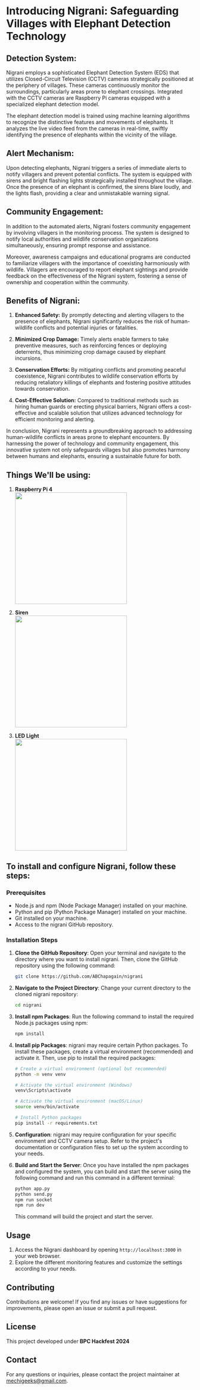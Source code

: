 # Introducing Nigrani: Safeguarding Villages with Elephant Detection Technology

## Detection System:

Nigrani employs a sophisticated Elephant Detection System (EDS) that utilizes Closed-Circuit Television (CCTV) cameras strategically positioned at the periphery of villages. These cameras continuously monitor the surroundings, particularly areas prone to elephant crossings. Integrated with the CCTV cameras are Raspberry Pi cameras equipped with a specialized elephant detection model.

The elephant detection model is trained using machine learning algorithms to recognize the distinctive features and movements of elephants. It analyzes the live video feed from the cameras in real-time, swiftly identifying the presence of elephants within the vicinity of the village.

## Alert Mechanism:

Upon detecting elephants, Nigrani triggers a series of immediate alerts to notify villagers and prevent potential conflicts. The system is equipped with sirens and bright flashing lights strategically installed throughout the village. Once the presence of an elephant is confirmed, the sirens blare loudly, and the lights flash, providing a clear and unmistakable warning signal.

## Community Engagement:

In addition to the automated alerts, Nigrani fosters community engagement by involving villagers in the monitoring process. The system is designed to notify local authorities and wildlife conservation organizations simultaneously, ensuring prompt response and assistance.

Moreover, awareness campaigns and educational programs are conducted to familiarize villagers with the importance of coexisting harmoniously with wildlife. Villagers are encouraged to report elephant sightings and provide feedback on the effectiveness of the Nigrani system, fostering a sense of ownership and cooperation within the community.

## Benefits of Nigrani:

1. **Enhanced Safety:** By promptly detecting and alerting villagers to the presence of elephants, Nigrani significantly reduces the risk of human-wildlife conflicts and potential injuries or fatalities.

2. **Minimized Crop Damage:** Timely alerts enable farmers to take preventive measures, such as reinforcing fences or deploying deterrents, thus minimizing crop damage caused by elephant incursions.

3. **Conservation Efforts:** By mitigating conflicts and promoting peaceful coexistence, Nigrani contributes to wildlife conservation efforts by reducing retaliatory killings of elephants and fostering positive attitudes towards conservation.

4. **Cost-Effective Solution:** Compared to traditional methods such as hiring human guards or erecting physical barriers, Nigrani offers a cost-effective and scalable solution that utilizes advanced technology for efficient monitoring and alerting.

In conclusion, Nigrani represents a groundbreaking approach to addressing human-wildlife conflicts in areas prone to elephant encounters. By harnessing the power of technology and community engagement, this innovative system not only safeguards villages but also promotes harmony between humans and elephants, ensuring a sustainable future for both.

## Things We'll be using:

1.  **Raspberry Pi 4**
    <br>
    <img src="https://th.bing.com/th/id/R.2a7ee301196df64807b43ab6332667ad?rik=LEjogk9z07bkCA&pid=ImgRaw&r=0" style="width: 300px; object-fit: cover;">

2.  **Siren**
    <br>
    <img src="https://static.wixstatic.com/media/360402_e68159ecae804f639da0c42f8043f180~mv2_d_1740_1305_s_2.jpg/v1/fit/w_1000,h_1000,al_c,q_80/file.png" style="width: 300px; object-fit: cover;">

3.  **LED Light**
    <br>
    <img src="https://cdn.britannica.com/54/154654-050-BBC4DE90/diodes.jpg" style="width: 300px; object-fit: cover;">

## To install and configure Nigrani, follow these steps:

### Prerequisites

- Node.js and npm (Node Package Manager) installed on your machine.
- Python and pip (Python Package Manager) installed on your machine.
- Git installed on your machine.
- Access to the nigrani GitHub repository.

### Installation Steps

1. **Clone the GitHub Repository**: Open your terminal and navigate to the directory where you want to install nigrani. Then, clone the GitHub repository using the following command:

   ```bash
   git clone https://github.com/ABChapagain/nigrani
   ```

2. **Navigate to the Project Directory**: Change your current directory to the cloned nigrani repository:

   ```bash
   cd nigrani
   ```

3. **Install npm Packages**: Run the following command to install the required Node.js packages using npm:

   ```bash
   npm install
   ```

4. **Install pip Packages**: nigrani may require certain Python packages. To install these packages, create a virtual environment (recommended) and activate it. Then, use pip to install the required packages:

   ```bash
   # Create a virtual environment (optional but recommended)
   python -m venv venv

   # Activate the virtual environment (Windows)
   venv\Scripts\activate

   # Activate the virtual environment (macOS/Linux)
   source venv/bin/activate

   # Install Python packages
   pip install -r requirements.txt
   ```

5. **Configuration**: nigrani may require configuration for your specific environment and CCTV camera setup. Refer to the project's documentation or configuration files to set up the system according to your needs.

6. **Build and Start the Server**: Once you have installed the npm packages and configured the system, you can build and start the server using the following command and run this command in a different terminal:

   ```bash
   python app.py
   python send.py
   npm run socket
   npm run dev
   ```

   This command will build the project and start the server.

## Usage

1. Access the Nigrani dashboard by opening `http://localhost:3000` in your web browser.
2. Explore the different monitoring features and customize the settings according to your needs.

## Contributing

Contributions are welcome! If you find any issues or have suggestions for improvements, please open an issue or submit a pull request.

## License

This project developed under **BPC Hackfest 2024**

## Contact

For any questions or inquiries, please contact the project maintainer at [mechigeeks@gmail.com](mailto:mechigeeks@gmail.com).
